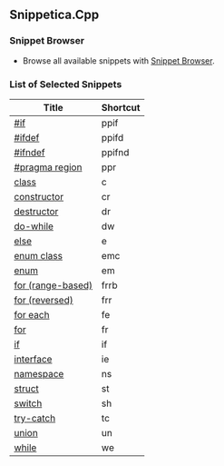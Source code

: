 ## Snippetica.Cpp

### Snippet Browser

* Browse all available snippets with [Snippet Browser](http://pihrt.net/snippetica/snippets?engine=vs&language=cpp).

### List of Selected Snippets

Title | Shortcut
----- | --------
[\#if](preprocessor_directive_if.snippet)|ppif
[\#ifdef](preprocessor_directive_ifdef.snippet)|ppifd
[\#ifndef](preprocessor_directive_ifndef.snippet)|ppifnd
[\#pragma region](preprocessor_directive_region.snippet)|ppr
[class](Class.snippet)|c
[constructor](Constructor.snippet)|cr
[destructor](Destructor.snippet)|dr
[do\-while](do_while.snippet)|dw
[else](Else.snippet)|e
[enum class](enum_class.snippet)|emc
[enum](Enum.snippet)|em
[for \(range\-based\)](for_range_based.snippet)|frrb
[for \(reversed\)](for_reversed.snippet)|frr
[for each](ForEach.snippet)|fe
[for](For.snippet)|fr
[if](If.snippet)|if
[interface](Interface.snippet)|ie
[namespace](Namespace.snippet)|ns
[struct](Struct.snippet)|st
[switch](Switch.snippet)|sh
[try\-catch](Try.snippet)|tc
[union](Union.snippet)|un
[while](While.snippet)|we
